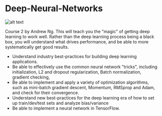 # Deep-Neural-Networks

![alt text](https://blog.floydhub.com/content/images/2018/08/Screen-Shot-2018-08-22-at-18.42.51.png)

Course 2 by Andrew Ng. This will teach you the "magic" of getting deep learning to work well. Rather than the deep learning process being a black box, you will understand what drives performance, and be able to more systematically get good results.
- Understand industry best-practices for building deep learning applications. 
- Be able to effectively use the common neural network "tricks", including initialization, L2 and dropout regularization, Batch normalization, gradient checking, 
- Be able to implement and apply a variety of optimization algorithms, such as mini-batch gradient descent, Momentum, RMSprop and Adam, and check for their convergence. 
- Understand new best-practices for the deep learning era of how to set up train/dev/test sets and analyze bias/variance
- Be able to implement a neural network in TensorFlow. 

